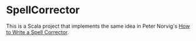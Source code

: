 # SpellCorrector
This is a Scala project that implements the same idea in Peter Norvig's
[How to Write a Spell Corrector](http://norvig.com/spell-correct.html). 
